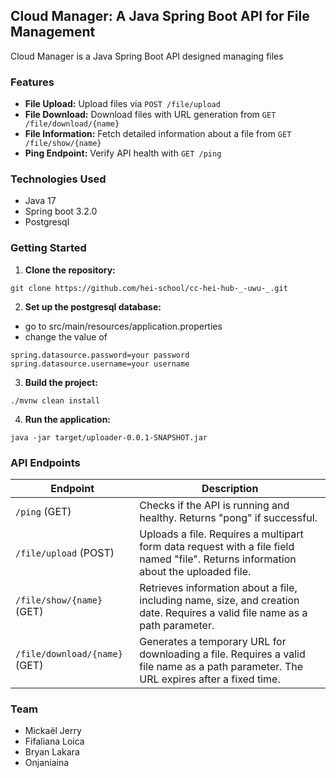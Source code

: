 ## Cloud Manager: A Java Spring Boot API for File Management

Cloud Manager is a Java Spring Boot API designed managing files

### Features

* **File Upload:** Upload files via `POST /file/upload`
* **File Download:** Download files with URL generation from `GET /file/download/{name}`
* **File Information:** Fetch detailed information about a file from `GET /file/show/{name}`
* **Ping Endpoint:** Verify API health with `GET /ping`

### Technologies Used

* Java 17
* Spring boot 3.2.0
* Postgresql


### Getting Started

1. **Clone the repository:**

```
git clone https://github.com/hei-school/cc-hei-hub-_-uwu-_.git
```

2. **Set up the postgresql database:**

- go to src/main/resources/application.properties
- change the value of 

```
spring.datasource.password=your password
spring.datasource.username=your username
```

3. **Build the project:**

```
./mvnw clean install 
```

4. **Run the application:**

```
java -jar target/uploader-0.0.1-SNAPSHOT.jar
```

### API Endpoints

| Endpoint | Description |
|---|---|
| `/ping` (GET) | Checks if the API is running and healthy. Returns "pong" if successful. |
| `/file/upload` (POST) | Uploads a file. Requires a multipart form data request with a file field named "file". Returns information about the uploaded file. |
| `/file/show/{name}` (GET) | Retrieves information about a file, including name, size, and creation date. Requires a valid file name as a path parameter. |
| `/file/download/{name}` (GET) | Generates a temporary URL for downloading a file. Requires a valid file name as a path parameter. The URL expires after a fixed time. |

### Team

- Mickaël Jerry
- Fifaliana Loica
- Bryan Lakara
- Onjaniaina